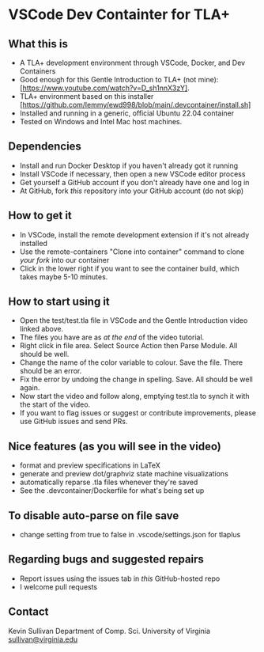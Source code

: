 # VSCode Dev Containter for TLA+  

## What this is

- A TLA+ development environment through VSCode, Docker, and Dev Containers
- Good enough for this Gentle Introduction to TLA+ (not mine): [https://www.youtube.com/watch?v=D_sh1nnX3zY]. 
- TLA+ environment based on this installer [https://github.com/lemmy/ewd998/blob/main/.devcontainer/install.sh]
- Installed and running in a generic, official Ubuntu 22.04 container
- Tested on Windows and Intel Mac host machines.


## Dependencies

- Install and run Docker Desktop if you haven't already got it running
- Install VSCode if necessary, then open a new VSCode editor process
- Get yourself a GitHub account if you don't already have one and log in
- At GitHub, fork *this* repository into your GitHub account (do not skip)

## How to get it

- In VSCode, install the remote development extension if it's not already installed
- Use the remote-containers "Clone into container" command to clone *your fork* into our container
- Click in the lower right if you want to see the container build, which takes maybe 5-10 minutes.

## How to start using it

- Open the test/test.tla file in VSCode and the Gentle Introduction video linked above.
- The files you have are as *at the end* of the video tutorial.
- Right click in file area. Select Source Action then Parse Module. All should be well.
- Change the name of the color variable to colour. Save the file. There should be an error.
- Fix the error by undoing the change in spelling. Save. All should be well again.
- Now start the video and follow along, emptying test.tla to synch it with the start of the video.
- If you want to flag issues or suggest or contribute improvements, please use GitHub issues and send PRs.

## Nice features (as you will see in the video)

- format and preview specifications in LaTeX
- generate and preview dot/graphviz state machine visualizations
- automatically reparse .tla files whenever they're saved
- See the .devcontainer/Dockerfile for what's being set up

## To disable auto-parse on file save

- change setting from true to false in .vscode/settings.json for tlaplus

## Regarding bugs and suggested repairs

- Report issues using the issues tab in *this* GitHub-hosted repo
- I welcome pull requests

## Contact

Kevin Sullivan
Department of Comp. Sci.
University of Virginia
sullivan@virginia.edu
